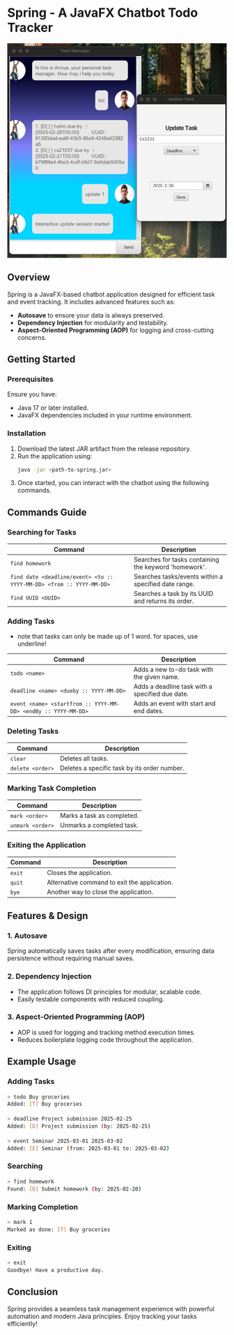 # Spring - A JavaFX Chatbot Todo Tracker
<img src="Ui.png" alt="UI">

## Overview
Spring is a JavaFX-based chatbot application designed for efficient task and event tracking. It includes advanced features such as:

- **Autosave** to ensure your data is always preserved.
- **Dependency Injection** for modularity and testability.
- **Aspect-Oriented Programming (AOP)** for logging and cross-cutting concerns.

## Getting Started

### Prerequisites
Ensure you have:
- Java 17 or later installed.
- JavaFX dependencies included in your runtime environment.

### Installation
1. Download the latest JAR artifact from the release repository.
2. Run the application using:
   ```sh
   java -jar <path-to-spring.jar>
   ```
3. Once started, you can interact with the chatbot using the following commands.

## Commands Guide

### Searching for Tasks

| Command                                                              | Description                                           |
|----------------------------------------------------------------------|-------------------------------------------------------|
| `find homework`                                                      | Searches for tasks containing the keyword 'homework'. |
| `find date <deadline/event> <to :: YYYY-MM-DD> <from :: YYYY-MM-DD>` | Searches tasks/events within a specified date range.  |
| `find UUID <UUID>`                                                   | Searches a task by its UUID and returns its order.    |

### Adding Tasks
- note that tasks can only be made up of 1 word. for spaces, use underline!

| Command                                                        | Description                                     |
|----------------------------------------------------------------|-------------------------------------------------|
| `todo <name>`                                                  | Adds a new to-do task with the given name.      |
| `deadline <name> <dueby :: YYYY-MM-DD>`                        | Adds a deadline task with a specified due date. |
| `event <name> <startfrom :: YYYY-MM-DD> <endBy :: YYYY-MM-DD>` | Adds an event with start and end dates.         |

### Deleting Tasks

| Command          | Description                                  |
|------------------|----------------------------------------------|
| `clear`          | Deletes all tasks.                           |
| `delete <order>` | Deletes a specific task by its order number. |

### Marking Task Completion

| Command          | Description                |
|------------------|----------------------------|
| `mark <order>`   | Marks a task as completed. |
| `unmark <order>` | Unmarks a completed task.  |

### Exiting the Application

| Command | Description                                  |
|---------|----------------------------------------------|
| `exit`  | Closes the application.                      |
| `quit`  | Alternative command to exit the application. |
| `bye`   | Another way to close the application.        |

## Features & Design
### 1. **Autosave**
Spring automatically saves tasks after every modification, ensuring data persistence without requiring manual saves.

### 2. **Dependency Injection**
- The application follows DI principles for modular, scalable code.
- Easily testable components with reduced coupling.

### 3. **Aspect-Oriented Programming (AOP)**
- AOP is used for logging and tracking method execution times.
- Reduces boilerplate logging code throughout the application.

## Example Usage
### Adding Tasks
```sh
> todo Buy groceries
Added: [T] Buy groceries

> deadline Project submission 2025-02-25
Added: [D] Project submission (by: 2025-02-25)

> event Seminar 2025-03-01 2025-03-02
Added: [E] Seminar (from: 2025-03-01 to: 2025-03-02)
```

### Searching
```sh
> find homework
Found: [D] Submit homework (by: 2025-02-20)
```

### Marking Completion
```sh
> mark 1
Marked as done: [T] Buy groceries
```

### Exiting
```sh
> exit
Goodbye! Have a productive day.
```

## Conclusion
Spring provides a seamless task management experience with powerful automation and modern Java principles. Enjoy tracking your tasks efficiently!

